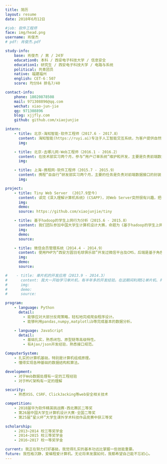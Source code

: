 ```yaml
---
title: 简历
layout: resume
date: 2018年6月12日

#job: 软件工程师
face: img/head.png
username: 肖俊杰
# pdf: 肖俊杰.pdf

study-info:
    base: 肖俊杰 / 男 / 24岁
    education0: 本科 / 西安电子科技大学 / 信息安全
    education1: 研究生 / 西安电子科技大学 / 电路与系统
    political: 共青团员
    native: 福建福州
    english: CET-6：507
    score: 均分84 排名7/40

contact-info:
    phone: 18020878508
    mail: 971308896@qq.com
    wechat: xiao-jun-jie
    qq: 971308896
    blog: xjjfly.com
    github: github.com/xiaojunjie

intern:
    - title: 北京-海知智能·软件工程师（2017.6 - 2017.8）
      content: 海知智能(https://ruyi.ai)专注于人工智能交互系统，为客户提供自然语言理解和开放知识图谱的技术接口。我负责数据的爬取、清洗、入库工作，对各种反爬策略有深入的了解，能够处理复杂数据。最后还对爬虫框架进行改进，更好地满足公司的业务需求。
      img:

    - title: 北京-去哪儿网·Web工程师（2016.1 - 2016.2）
      content: 在技术部实习两个月，参与“用户订单系统”维护和开发，主要是负责前端数据处理，以及前端模块的重建和架构，完成“用户订单系统”的升级。实习期间，我的编程能力能到了很大的提高，能够独立解决一些复杂的web工程问题。
      img:

    - title: 上海-携程网·软件工程师（2015.7 - 2015.9）
      content: 携程“自由行”研发部实习两个月，主要的任务是负责对前端数据接口的封装，以及数据的处理。这期间我对MVC架构有深入的了解，并学会了团队合作开发和企业级应用的发布、更新及维护。
      img:

project:
    - title: Tiny Web Server  (2017.9至今)
      content: 读完《深入理解计算机系统》(CSAPP)，对Web Server突然很有兴趣，把书中的demo不断地改进，加入线程池、路由器、异步日志模块等等，提高服务器的并发性，目前还在不断完善中。通过不断地造轮子，可以夯实自己的计算机基础。
      img:
      demo:
      source: https://github.com/xiaojunjie/tiny

    - title: 基于hadoop的学生上网行为分析（2015.6 - 2015.8）
      content: 我们团队参加中国大学生计算机设计大赛，命题为《基于hadoop的学生上网行为分析》。我是负责数据可视化创新设计，不拘泥于传统单调的图表，而是采用地图插件，使后端数据动态展现出来。在数据处理上，通过封装前端的数据接口，完美地实现了前后端对接。通过这个项目使我对大量数据的交互处理以及数据可视化有进一步了解。
      img:
      demo:
      source:

    - title: 微信会员管理系统（2014.4 - 2014.9）
      content: 使用PHP为“西安方圆羽毛球俱乐部”开发过微信平台及CMS，后端是基于角色的访问控制，定时自动更新比赛安排，通过微信平台向会员推送，后端通过数据统计分析，把报名结果呈现给管理员。系统在传统的MVC架构上提出了改进方案，以微信平台作为视图层，使系统跟微信平台更好地对接，降低系统的耦合度。
      img:
      demo:
      source:

#    - title: 单片机的开发应用（2013.9 - 2014.3）
#      content: 我大一开始学习单片机，有半年多的开发经验。在这期间利用51单片机、时钟芯片、LCD显示屏制做了一个智能电子表，集成温度测控、智能报警等功能。后续我又做了一个“光立方”，用125个LED搭成一个立方体，通过C语言能使立方体呈现许多变化图形。
#      img:
#      demo:
#      source:

program:
    - language: Python
      detail:
        - 能够应对大部分反爬策略，轻松地完成爬虫程序设计。
        - 能够利用pandas,numpy,matplotlib等完成基本的数据分析。

    - language: JavaScript
      detail:
        - 基础扎实，熟悉闭包、原型链等高级特性。
        - 有Ajax/json开发经验，熟悉接口规范。

ComputerSystem:
    - 扎实的计算机基础，特别是计算机组成原理。
    - 懂得实现各种基础的数据结构和算法。

development:
    - 对于Web数据处理有一定的工程经验
    - 对于MVC架构有一定的理解

security:
    - 熟悉XSS、CSRF、ClickJacking等web安全相关技术

competition:
    - 2018届华为软件精英挑战赛·西北赛区二等奖
    - 第26届中国大学生计算机设计大赛·全国二等奖
    - 第25届“星火杯”大学生课外学术科技作品竞赛中获三等奖

scholarship:
    - 2013~2014 校三等奖学金
    - 2014~2015 校三等奖学金
    - 2016~2017 校一等奖学金

current: 我正在努力打好基础，我觉得扎实的基本功远比掌握一些技能重要。
future: 我性格沉静，爱编程爱计算机。无论将来发展如何，我都希望自己能不忘初心。
---
```

